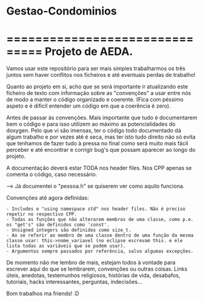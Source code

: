 Gestao-Condominios
==================

===============================
     Projeto de AEDA.
===============================

  Vamos usar este repositório para ser mais simples trabalharmos os três juntos sem haver conflitos nos ficheiros e até eventuais perdas de trabalho!
  
  Quanto ao projeto em si, acho que se será importante ir atualizando este ficheiro de texto com informação sobre as "convenções" a usar entre nós de modo a manter o código organizado e coerente. (Fica com péssimo aspeto e é dificíl entender um código em que a coerência é zero). 
  
  Antes de passar às convenções. Mais importante que tudo é documentarem bem o código e para isso utilizem ao máximo as potencialidades do doxygen. Pelo que vi são imensas, ter o código todo documentado dá algum trabalho e por vezes até é seca, mas ter isto tudo direito não só evita que tenhamos de fazer tudo à pressa no final como será muito mais fácil perceber e até encontrar e corrigir bug's que possam aparecer ao longo do projeto. 
  
  A documentação deverá estar TODA nos header files. Nos CPP apenas se comenta o código, caso necessário. 
  
  --> Já documentei o "pessoa.h" se quiserem ver como aquilo funciona. 
  
  Convenções até agora definidas:
  
    - Includes e "using namespace std" nos header files. Não é preciso repetir no respectivo CPP. 
    - Todas as funções que não alterarem membros de uma classe, como p.e. os "get's" são definidos como 'const'. 
    - Unsigned integers são definidos como size_t.
    - Ao se referir ao membro de uma classe dentro de uma função da mesma classe usar: this->nome_variavel (no eclipse escrevam this. e ele lista todas as variáveis que se podem usar).
    - Argumentos sempre passados por referência, salvo algumas excepções. 
    
    
  De momento não me lembro de mais, estejam todos à vontade para escrever aqui do que se lembrarem, convenções ou outras coisas. Links úteis, anedotas, testemunhos religiosos, histórias de vida, desabafos, tutoriais, hacks interessantes, perguntas, indecisões...
  
  
  Bom trabalhos ma friends! :D


